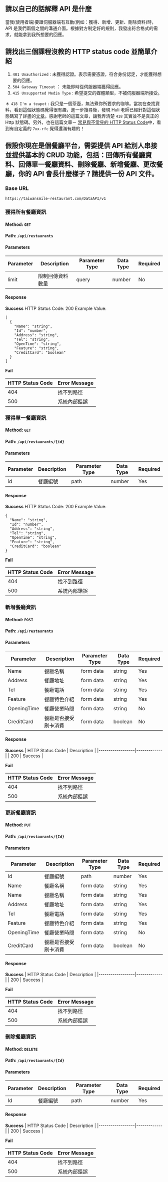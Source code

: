 ## 請以自己的話解釋 API 是什麼
當我(使用者端)要跟伺服器端有互動(例如：獲得、新增、更新、刪除資料)時，API 是我們兩個之間的溝通介面。根據對方制定好的規則，我發出符合格式的需求，就能拿到我所想要的回應。


## 請找出三個課程沒教的 HTTP status code 並簡單介紹
1. `401 Unauthorized` : 未獲得認證。表示需要憑證，符合身份認定，才能獲得想要的回應。
2. `504 Gateway Timeout` ： 未能即時從伺服器端獲得回應。
3. `415 Unsupported Media Type` : 希望提交的媒體類型，不被伺服器端所接受。
  
＊ `418 I'm a teapot` : 我只是一個茶壺，無法煮你所要求的咖啡。當初在查找資料，看到這個狀態碼覺得很有趣，進一步搜尋後，發現 Huli 老師已經針對這個狀態碼寫了詳盡的[文章](https://blog.techbridge.cc/2019/06/15/iam-a-teapot-418/)。感謝老師的這篇文章，讓我弄清楚 `418` 其實並不是真正的 Http 狀態碼。另外，也在這篇文章－
[常見與不常見的 HTTP Status Code](https://noob.tw/http-status-code/)中，看到有自定義的 `7xx-rfc` 覺得還滿有趣的！


## 假設你現在是個餐廳平台，需要提供 API 給別人串接並提供基本的 CRUD 功能，包括：回傳所有餐廳資料、回傳單一餐廳資料、刪除餐廳、新增餐廳、更改餐廳，你的 API 會長什麼樣子？請提供一份 API 文件。

### Base URL
`https://taiwansmile-restaurant.com/DataAPI/v1`

### 獲得所有餐廳資訊
#### Method: `GET`
#### Path: `/api/restaurants`
#### Parameters

| Parameter | Description | Parameter Type | Data Type | Required |
|-----------|-------------|----------------|-----------|---------|
| limit     | 限制回傳資料數量 | query  | number | No |

#### Response
**Success**
HTTP Status Code: 200
Example Value:
```
[
  {
    "Name": "string",
    "Id": "number",
    "Address": "string",
    "Tel": "string",
    "OpenTime": "string",
    "Feature": "string",
    "CreditCard": "boolean"
  }
]
```
**Fail**

| HTTP Status Code | Error Message |
|------------------|-------------|
| 404      | 找不到路徑    |
| 500      | 系統內部錯誤  |


### 獲得單一餐廳資訊
#### Method: `GET`
#### Path: `/api/restaurants/{id}`
#### Parameters

| Parameter | Description | Parameter Type | Data Type | Required |
|-----------|-------------|----------------|-----------|---------|
| id    | 餐廳編號 | path  | number | Yes |

#### Response
**Success**
HTTP Status Code: 200
Example Value:
```
{
  "Name": "string",
  "Id": "number",
  "Address": "string",
  "Tel": "string",
  "OpenTime": "string",
  "Feature": "string",
  "CreditCard": "boolean"
}
```
**Fail**

| HTTP Status Code | Error Message |
|------------------|-------------|
| 404      | 找不到路徑    |
| 500      | 系統內部錯誤  |



### 新增餐廳資訊
#### Method: `POST`
#### Path: `/api/restaurants`
#### Parameters

| Parameter | Description | Parameter Type | Data Type | Required |
|-----------|-------------|----------------|-----------|---------|
| Name    | 餐廳名稱    | form data | string | Yes |
| Address | 餐廳地址    | form data | string | Yes |
| Tel     | 餐廳電話    | form data | string | Yes |
| Feature | 餐廳特色介紹 | form data | string | Yes |
| OpeningTime | 餐廳營業時間 | form data | string | No |
| CreditCard | 餐廳是否接受刷卡消費 | form data | boolean | No |

#### Response
**Success**
| HTTP Status Code | Description |
|------------------|-------------|
| 200      |  Success   |

**Fail**

| HTTP Status Code | Error Message |
|------------------|-------------|
| 404      | 找不到路徑    |
| 500      | 系統內部錯誤  |



### 更新餐廳資訊
#### Method: `PUT`
#### Path: `/api/restaurants/{Id}`
#### Parameters

| Parameter | Description | Parameter Type | Data Type | Required |
|-----------|-------------|----------------|-----------|---------|
| Id      | 餐廳編號    | path | number | Yes |
| Name    | 餐廳名稱    | form data | string | Yes |
| Name    | 餐廳名稱    | form data | string | Yes |
| Address | 餐廳地址    | form data | string | Yes |
| Tel     | 餐廳電話    | form data | string | Yes |
| Feature | 餐廳特色介紹 | form data | string | Yes |
| OpeningTime | 餐廳營業時間 | form data | string | No |
| CreditCard | 餐廳是否接受刷卡消費 | form data | boolean | No |

#### Response
**Success**
| HTTP Status Code | Description |
|------------------|-------------|
| 200      |  Success   |

**Fail**

| HTTP Status Code | Error Message |
|------------------|-------------|
| 404      | 找不到路徑    |
| 500      | 系統內部錯誤  |


### 刪除餐廳資訊
#### Method: `DELETE`
#### Path: `/api/restaurants/{Id}`
#### Parameters

| Parameter | Description | Parameter Type | Data Type | Required |
|-----------|-------------|----------------|-----------|---------|
| Id      | 餐廳編號    | path | number | Yes |

#### Response
**Success**
| HTTP Status Code | Description |
|------------------|-------------|
| 200      |  Success   |

**Fail**

| HTTP Status Code | Error Message |
|------------------|-------------|
| 404      | 找不到路徑    |
| 500      | 系統內部錯誤  |
